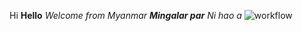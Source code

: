Hi
**Hello**
_Welcome from Myanmar_
**_Mingalar par_**
_Ni hao a_
![workflow](https://github.com/MinMinHan23/sem/actions/workflows/main.yml/badge.svg)